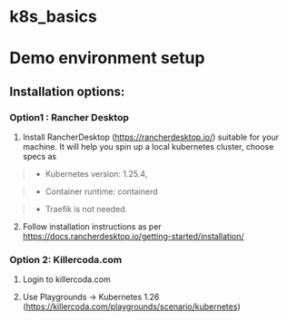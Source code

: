 # k8s_basics

# Demo environment setup

## Installation options:

### Option1 : Rancher Desktop
1. Install RancherDesktop (https://rancherdesktop.io/) suitable for your machine. It will help you spin up a local kubernetes cluster, choose specs as 

> - Kubernetes version: 1.25.4, 

> - Container runtime: containerd

> - Traefik is not needed.

2. Follow installation instructions as per https://docs.rancherdesktop.io/getting-started/installation/


### Option 2: Killercoda.com

1. Login to killercoda.com

2. Use Playgrounds -> Kubernetes 1.26 (https://killercoda.com/playgrounds/scenario/kubernetes)

